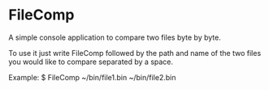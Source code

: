 # FileComp
A simple console application to compare two files byte by byte.

To use it just write FileComp followed by the path and name of the two files you would like to compare separated by a space.

Example:
$ FileComp ~/bin/file1.bin ~/bin/file2.bin
